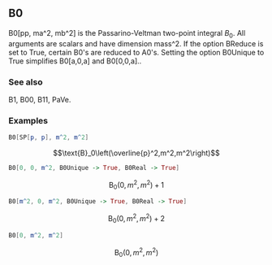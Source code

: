 ##  B0 

B0[pp, ma^2, mb^2] is the Passarino-Veltman two-point integral $B_0$. All arguments are scalars and have dimension mass^2. If the option BReduce is set to True, certain B0's are reduced to A0's. Setting the option B0Unique to True simplifies B0[a,0,a] and B0[0,0,a]..

###  See also 

B1, B00, B11, PaVe.

###  Examples 

```mathematica
B0[SP[p, p], m^2, m^2]
```

$$\text{B}_0\left(\overline{p}^2,m^2,m^2\right)$$

```mathematica
B0[0, 0, m^2, B0Unique -> True, B0Real -> True]
```

$$\text{B}_0\left(0,m^2,m^2\right)+1$$

```mathematica
B0[m^2, 0, m^2, B0Unique -> True, B0Real -> True]
```

$$\text{B}_0\left(0,m^2,m^2\right)+2$$

```mathematica
B0[0, m^2, m^2]
```

$$\text{B}_0\left(0,m^2,m^2\right)$$